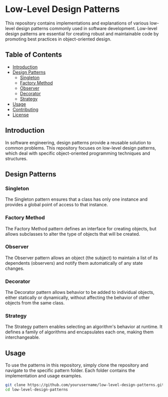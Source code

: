 # Low-Level Design Patterns

This repository contains implementations and explanations of various low-level design patterns commonly used in software development. Low-level design patterns are essential for creating robust and maintainable code by promoting best practices in object-oriented design.

## Table of Contents

- [Introduction](#introduction)
- [Design Patterns](#design-patterns)
    - [Singleton](#singleton)
    - [Factory Method](#factory-method)
    - [Observer](#observer)
    - [Decorator](#decorator)
    - [Strategy](#strategy)
- [Usage](#usage)
- [Contributing](#contributing)
- [License](#license)

## Introduction

In software engineering, design patterns provide a reusable solution to common problems. This repository focuses on low-level design patterns, which deal with specific object-oriented programming techniques and structures.

## Design Patterns

### Singleton
The Singleton pattern ensures that a class has only one instance and provides a global point of access to that instance.

### Factory Method
The Factory Method pattern defines an interface for creating objects, but allows subclasses to alter the type of objects that will be created.

### Observer
The Observer pattern allows an object (the subject) to maintain a list of its dependents (observers) and notify them automatically of any state changes.

### Decorator
The Decorator pattern allows behavior to be added to individual objects, either statically or dynamically, without affecting the behavior of other objects from the same class.

### Strategy
The Strategy pattern enables selecting an algorithm's behavior at runtime. It defines a family of algorithms and encapsulates each one, making them interchangeable.

## Usage

To use the patterns in this repository, simply clone the repository and navigate to the specific pattern folder. Each folder contains the implementation and usage examples.

```bash
git clone https://github.com/yourusername/low-level-design-patterns.git
cd low-level-design-patterns
